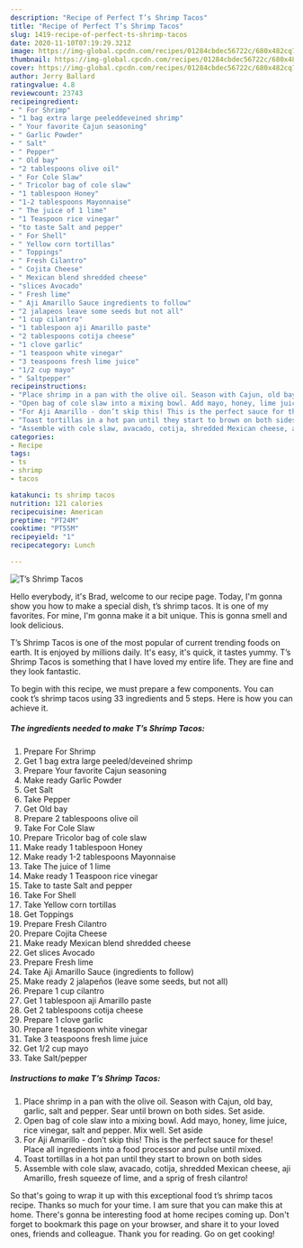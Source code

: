 ```yaml
---
description: "Recipe of Perfect T’s Shrimp Tacos"
title: "Recipe of Perfect T’s Shrimp Tacos"
slug: 1419-recipe-of-perfect-ts-shrimp-tacos
date: 2020-11-10T07:19:29.321Z
image: https://img-global.cpcdn.com/recipes/01284cbdec56722c/680x482cq70/ts-shrimp-tacos-recipe-main-photo.jpg
thumbnail: https://img-global.cpcdn.com/recipes/01284cbdec56722c/680x482cq70/ts-shrimp-tacos-recipe-main-photo.jpg
cover: https://img-global.cpcdn.com/recipes/01284cbdec56722c/680x482cq70/ts-shrimp-tacos-recipe-main-photo.jpg
author: Jerry Ballard
ratingvalue: 4.8
reviewcount: 23743
recipeingredient:
- " For Shrimp"
- "1 bag extra large peeleddeveined shrimp"
- " Your favorite Cajun seasoning"
- " Garlic Powder"
- " Salt"
- " Pepper"
- " Old bay"
- "2 tablespoons olive oil"
- " For Cole Slaw"
- " Tricolor bag of cole slaw"
- "1 tablespoon Honey"
- "1-2 tablespoons Mayonnaise"
- " The juice of 1 lime"
- "1 Teaspoon rice vinegar"
- "to taste Salt and pepper"
- " For Shell"
- " Yellow corn tortillas"
- " Toppings"
- " Fresh Cilantro"
- " Cojita Cheese"
- " Mexican blend shredded cheese"
- "slices Avocado"
- " Fresh lime"
- " Aji Amarillo Sauce ingredients to follow"
- "2 jalapeos leave some seeds but not all"
- "1 cup cilantro"
- "1 tablespoon aji Amarillo paste"
- "2 tablespoons cotija cheese"
- "1 clove garlic"
- "1 teaspoon white vinegar"
- "3 teaspoons fresh lime juice"
- "1/2 cup mayo"
- " Saltpepper"
recipeinstructions:
- "Place shrimp in a pan with the olive oil. Season with Cajun, old bay, garlic, salt and pepper. Sear until brown on both sides. Set aside."
- "Open bag of cole slaw into a mixing bowl. Add mayo, honey, lime juice, rice vinegar, salt and pepper. Mix well. Set aside"
- "For Aji Amarillo - don’t skip this! This is the perfect sauce for these! Place all ingredients into a food processor and pulse until mixed."
- "Toast tortillas in a hot pan until they start to brown on both sides"
- "Assemble with cole slaw, avacado, cotija, shredded Mexican cheese, aji Amarillo, fresh squeeze of lime, and a sprig of fresh cilantro!"
categories:
- Recipe
tags:
- ts
- shrimp
- tacos

katakunci: ts shrimp tacos 
nutrition: 121 calories
recipecuisine: American
preptime: "PT24M"
cooktime: "PT55M"
recipeyield: "1"
recipecategory: Lunch

---
```



![T’s Shrimp Tacos](https://img-global.cpcdn.com/recipes/01284cbdec56722c/680x482cq70/ts-shrimp-tacos-recipe-main-photo.jpg)

Hello everybody, it's Brad, welcome to our recipe page. Today, I'm gonna show you how to make a special dish, t’s shrimp tacos. It is one of my favorites. For mine, I'm gonna make it a bit unique. This is gonna smell and look delicious.



T’s Shrimp Tacos is one of the most popular of current trending foods on earth. It is enjoyed by millions daily. It's easy, it's quick, it tastes yummy. T’s Shrimp Tacos is something that I have loved my entire life. They are fine and they look fantastic.


To begin with this recipe, we must prepare a few components. You can cook t’s shrimp tacos using 33 ingredients and 5 steps. Here is how you can achieve it.

<!--inarticleads1-->

##### The ingredients needed to make T’s Shrimp Tacos:

1. Prepare  For Shrimp
1. Get 1 bag extra large peeled/deveined shrimp
1. Prepare  Your favorite Cajun seasoning
1. Make ready  Garlic Powder
1. Get  Salt
1. Take  Pepper
1. Get  Old bay
1. Prepare 2 tablespoons olive oil
1. Take  For Cole Slaw
1. Prepare  Tricolor bag of cole slaw
1. Make ready 1 tablespoon Honey
1. Make ready 1-2 tablespoons Mayonnaise
1. Take  The juice of 1 lime
1. Make ready 1 Teaspoon rice vinegar
1. Take to taste Salt and pepper
1. Take  For Shell
1. Take  Yellow corn tortillas
1. Get  Toppings
1. Prepare  Fresh Cilantro
1. Prepare  Cojita Cheese
1. Make ready  Mexican blend shredded cheese
1. Get slices Avocado
1. Prepare  Fresh lime
1. Take  Aji Amarillo Sauce (ingredients to follow)
1. Make ready 2 jalapeños (leave some seeds, but not all)
1. Prepare 1 cup cilantro
1. Get 1 tablespoon aji Amarillo paste
1. Get 2 tablespoons cotija cheese
1. Prepare 1 clove garlic
1. Prepare 1 teaspoon white vinegar
1. Take 3 teaspoons fresh lime juice
1. Get 1/2 cup mayo
1. Take  Salt/pepper




<!--inarticleads2-->

##### Instructions to make T’s Shrimp Tacos:

1. Place shrimp in a pan with the olive oil. Season with Cajun, old bay, garlic, salt and pepper. Sear until brown on both sides. Set aside.
1. Open bag of cole slaw into a mixing bowl. Add mayo, honey, lime juice, rice vinegar, salt and pepper. Mix well. Set aside
1. For Aji Amarillo - don’t skip this! This is the perfect sauce for these! Place all ingredients into a food processor and pulse until mixed.
1. Toast tortillas in a hot pan until they start to brown on both sides
1. Assemble with cole slaw, avacado, cotija, shredded Mexican cheese, aji Amarillo, fresh squeeze of lime, and a sprig of fresh cilantro!




So that's going to wrap it up with this exceptional food t’s shrimp tacos recipe. Thanks so much for your time. I am sure that you can make this at home. There's gonna be interesting food at home recipes coming up. Don't forget to bookmark this page on your browser, and share it to your loved ones, friends and colleague. Thank you for reading. Go on get cooking!
